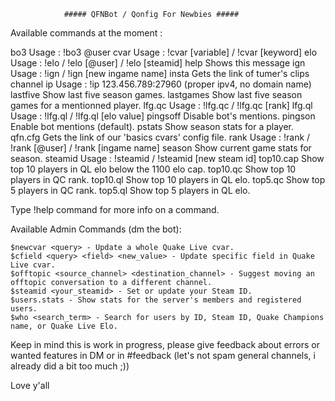 				##### QFNBot / Qonfig For Newbies #####

Available commands at the moment : 

  bo3       Usage : !bo3 @user
  cvar      Usage : !cvar [variable] / !cvar [keyword]
  elo       Usage : !elo / !elo [@user] / !elo [steamid]
  help      Shows this message
  ign       Usage : !ign / !ign [new ingame name]
  insta     Gets the link of tumer's clips channel
  ip        Usage : !ip 123.456.789:27960 (proper ipv4, no domain name)
  lastfive  Show last five season games.
  lastgames Show last five season games for a mentionned player.
  lfg.qc    Usage : !lfg.qc / !lfg.qc [rank]
  lfg.ql    Usage : !lfg.ql / !lfg.ql [elo value]
  pingsoff  Disable bot's mentions.
  pingson   Enable bot mentions (default).
  pstats    Show season stats for a player.
  qfn.cfg   Gets the link of our 'basics cvars' config file.
  rank      Usage : !rank / !rank [@user] / !rank [ingame name]
  season    Show current game stats for season.
  steamid   Usage : !steamid / !steamid [new steam id]
  top10.cap Show top 10 players in QL elo below the 1100 elo cap.
  top10.qc  Show top 10 players in QC rank.
  top10.ql  Show top 10 players in QL elo.
  top5.qc   Show top 5 players in QC rank.
  top5.ql   Show top 5 players in QL elo.

Type !help command for more info on a command.


Available Admin Commands (dm the bot):

	$newcvar <query> - Update a whole Quake Live cvar.
	$cfield <query> <field> <new_value> - Update specific field in Quake Live cvar.
	$offtopic <source_channel> <destination_channel> - Suggest moving an offtopic conversation to a different channel.
	$steamid <your_steamid> - Set or update your Steam ID.
	$users.stats - Show stats for the server's members and registered users.
	$who <search_term> - Search for users by ID, Steam ID, Quake Champions name, or Quake Live Elo.
	
Keep in mind this is work in progress, please give feedback about errors or wanted features in DM or in #feedback (let's not spam general channels, i already did a bit too much ;))


Love y'all
